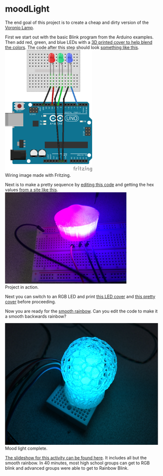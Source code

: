 # moodLight
The end goal of this project is to create a cheap and dirty version of the [Voronio Lamp](https://create.arduino.cc/projecthub/gov/voronoi101-light-your-lamp-a22a9e?use_route=project).

First we start out with the basic Blink program from the Arduino examples.  Then add red, green, and blue LEDs with a [3D printed cover to help blend the colors](https://www.thingiverse.com/thing:3473640). 
The code after this step should look [something like this](https://github.com/SCCMakers/moodLight/blob/master/rgb_leds.ino).
<img src=https://github.com/SCCMakers/moodLight/blob/master/blink_rgb.png height=400>    
Wiring image made with Fritzing. 

Next is to make a pretty sequence by [editing this code](https://github.com/SCCMakers/moodLight/blob/master/rainbow_blink.ino) and getting the hex values [from a site like this](https://www.color-hex.com/color-palettes/). 
<img src=https://github.com/SCCMakers/moodLight/blob/master/rgb_image_rot.JPG width=400>   
Project in action. 

Next you can switch to an RGB LED and print [this LED cover](https://www.thingiverse.com/thing:3476106) and [this pretty cover](https://www.thingiverse.com/thing:1343925) before proceeding. 

Now you are ready for the [smooth rainbow](https://github.com/SCCMakers/moodLight/blob/master/smooth_rainbow.ino).  Can you edit the code to make it a smooth backwards rainbow?  

<img src=https://github.com/SCCMakers/moodLight/blob/master/featherlamp.JPG height=400>   
Mood light complete.    
   
   

[The slideshow for this activity can be found here](https://docs.google.com/presentation/d/1d7Lc2nFzMsIrF1mCdFx3Lg3hAz3w9mfUrDsmHGg918g/edit?usp=sharing).  It includes all but the smooth rainbow.  In 40 minutes, most high school groups can get to RGB blink and advanced groups were able to get to Rainbow Blink. 
